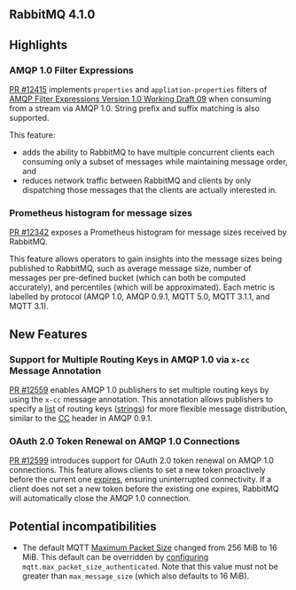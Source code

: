 ## RabbitMQ 4.1.0

## Highlights

### AMQP 1.0 Filter Expressions

[PR #12415](https://github.com/rabbitmq/rabbitmq-server/pull/12415) implements `properties` and `appliation-properties` filters of [AMQP Filter Expressions Version 1.0 Working Draft 09](https://groups.oasis-open.org/higherlogic/ws/public/document?document_id=66227) when consuming from a stream via AMQP 1.0.
String prefix and suffix matching is also supported.

This feature:
* adds the ability to RabbitMQ to have multiple concurrent clients each consuming only a subset of messages while maintaining message order, and
* reduces network traffic between RabbitMQ and clients by only dispatching those messages that the clients are actually interested in.

### Prometheus histogram for message sizes

[PR #12342](https://github.com/rabbitmq/rabbitmq-server/pull/12342) exposes a Prometheus histogram for message sizes received by RabbitMQ.

This feature allows operators to gain insights into the message sizes being published to RabbitMQ, such as average message size, number of messages per pre-defined bucket (which can both be computed accurately), and percentiles (which will be approximated).
Each metric is labelled by protocol (AMQP 1.0, AMQP 0.9.1, MQTT 5.0, MQTT 3.1.1, and MQTT 3.1).

## New Features

### Support for Multiple Routing Keys in AMQP 1.0 via `x-cc` Message Annotation
[PR #12559](https://github.com/rabbitmq/rabbitmq-server/pull/12559) enables AMQP 1.0 publishers to set multiple routing keys by using the `x-cc` message annotation.
This annotation allows publishers to specify a [list](https://docs.oasis-open.org/amqp/core/v1.0/os/amqp-core-types-v1.0-os.html#type-list) of routing keys ([strings](https://docs.oasis-open.org/amqp/core/v1.0/os/amqp-core-types-v1.0-os.html#type-string)) for more flexible message distribution, similar to the [CC](https://www.rabbitmq.com/docs/sender-selected) header in AMQP 0.9.1.

### OAuth 2.0 Token Renewal on AMQP 1.0 Connections
[PR #12599](https://github.com/rabbitmq/rabbitmq-server/pull/12599) introduces support for OAuth 2.0 token renewal on AMQP 1.0 connections.
This feature allows clients to set a new token proactively before the current one [expires](/docs/oauth2#token-expiration), ensuring uninterrupted connectivity.
If a client does not set a new token before the existing one expires, RabbitMQ will automatically close the AMQP 1.0 connection.

## Potential incompatibilities

* The default MQTT [Maximum Packet Size](https://docs.oasis-open.org/mqtt/mqtt/v5.0/os/mqtt-v5.0-os.html#_Toc3901086) changed from 256 MiB to 16 MiB. This default can be overridden by [configuring](https://www.rabbitmq.com/docs/configure#config-file) `mqtt.max_packet_size_authenticated`. Note that this value must not be greater than `max_message_size` (which also defaults to 16 MiB).
